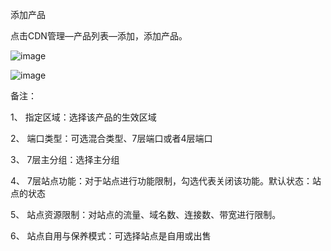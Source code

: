 添加产品

点击CDN管理—产品列表—添加，添加产品。

![image](https://user-images.githubusercontent.com/90588289/133741275-19bb3ea5-a512-489d-b9e2-ab26e036ce84.png)

![image](https://user-images.githubusercontent.com/90588289/133741288-cdb85a37-3f37-49fd-9cbb-f682bc407bcc.png)

备注：

1、 指定区域：选择该产品的生效区域

2、 端口类型：可选混合类型、7层端口或者4层端口

3、 7层主分组：选择主分组

4、 7层站点功能：对于站点进行功能限制，勾选代表关闭该功能。默认状态：站点的状态

5、 站点资源限制：对站点的流量、域名数、连接数、带宽进行限制。

6、 站点自用与保养模式：可选择站点是自用或出售
